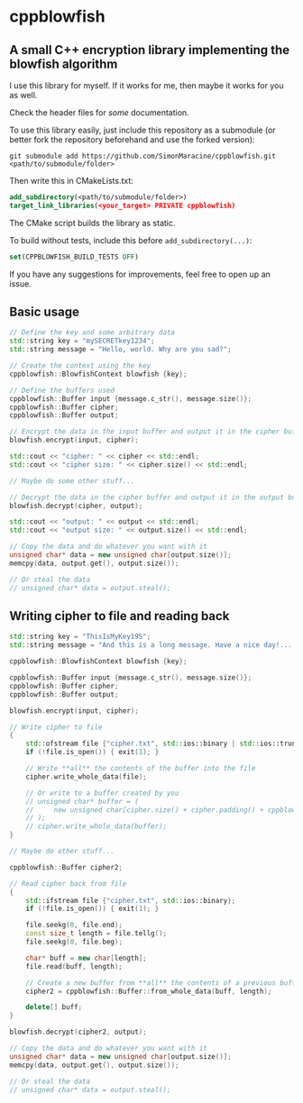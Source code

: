 # cppblowfish

## A small C++ encryption library implementing the blowfish algorithm

I use this library for myself. If it works for me, then maybe it works for you as well.

Check the header files for _some_ documentation.

To use this library easily, just include this repository as a submodule (or better fork the repository beforehand and use the forked version):

`git submodule add https://github.com/SimonMaracine/cppblowfish.git <path/to/submodule/folder>`

Then write this in CMakeLists.txt:

```cmake
add_subdirectory(<path/to/submodule/folder>)
target_link_libraries(<your_target> PRIVATE cppblowfish)
```

The CMake script builds the library as static.

To build without tests, include this before `add_subdirectory(...)`:

```cmake
set(CPPBLOWFISH_BUILD_TESTS OFF)
```

If you have any suggestions for improvements, feel free to open up an issue.

## Basic usage

```c++
// Define the key and some arbitrary data
std::string key = "mySECRETkey1234";
std::string message = "Hello, world. Why are you sad?";

// Create the context using the key
cppblowfish::BlowfishContext blowfish {key};

// Define the buffers used
cppblowfish::Buffer input {message.c_str(), message.size()};
cppblowfish::Buffer cipher;
cppblowfish::Buffer output;

// Encrypt the data in the input buffer and output it in the cipher buffer
blowfish.encrypt(input, cipher);

std::cout << "cipher: " << cipher << std::endl;
std::cout << "cipher size: " << cipher.size() << std::endl;

// Maybe do some other stuff...

// Decrypt the data in the cipher buffer and output it in the output buffer
blowfish.decrypt(cipher, output);

std::cout << "output: " << output << std::endl;
std::cout << "output size: " << output.size() << std::endl;

// Copy the data and do whatever you want with it
unsigned char* data = new unsigned char[output.size()];
memcpy(data, output.get(), output.size());

// Or steal the data
// unsigned char* data = output.steal();
```

## Writing cipher to file and reading back

```c++
std::string key = "ThisIsMyKey19S";
std::string message = "And this is a long message. Have a nice day!... Maybe it works. If you read this, then it works.";

cppblowfish::BlowfishContext blowfish {key};

cppblowfish::Buffer input {message.c_str(), message.size()};
cppblowfish::Buffer cipher;
cppblowfish::Buffer output;

blowfish.encrypt(input, cipher);

// Write cipher to file
{
    std::ofstream file {"cipher.txt", std::ios::binary | std::ios::trunc};
    if (!file.is_open()) { exit(1); }

    // Write **all** the contents of the buffer into the file
    cipher.write_whole_data(file);

    // Or write to a buffer created by you
    // unsigned char* buffer = (
    //     new unsigned char[cipher.size() + cipher.padding() + cppblowfish::BUFFER_OFFSET]
    // );
    // cipher.write_whole_data(buffer);
}

// Maybe do other stuff...

cppblowfish::Buffer cipher2;

// Read cipher back from file
{
    std::ifstream file {"cipher.txt", std::ios::binary};
    if (!file.is_open()) { exit(1); }

    file.seekg(0, file.end);
    const size_t length = file.tellg();
    file.seekg(0, file.beg);

    char* buff = new char[length];
    file.read(buff, length);

    // Create a new buffer from **all** the contents of a previous buffer
    cipher2 = cppblowfish::Buffer::from_whole_data(buff, length);

    delete[] buff;
}

blowfish.decrypt(cipher2, output);

// Copy the data and do whatever you want with it
unsigned char* data = new unsigned char[output.size()];
memcpy(data, output.get(), output.size());

// Or steal the data
// unsigned char* data = output.steal();
```
